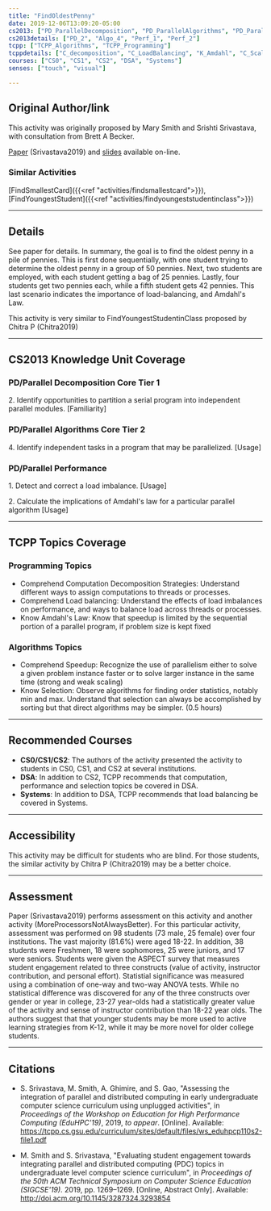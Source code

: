 ```yaml
---
title: "FindOldestPenny"
date: 2019-12-06T13:09:20-05:00
cs2013: ["PD_ParallelDecomposition", "PD_ParallelAlgorithms", "PD_ParallelPerformance"]
cs2013details: ["PD_2", "Algo_4", "Perf_1", "Perf_2"]
tcpp: ["TCPP_Algorithms", "TCPP_Programming"]
tcppdetails: ["C_decomposition", "C_LoadBalancing", "K_Amdahl", "C_Scaling", "K_Selection"]
courses: ["CS0", "CS1", "CS2", "DSA", "Systems"]
senses: ["touch", "visual"]

---
```


## Original Author/link

This activity was originally proposed by Mary Smith and Srishti Srivastava,
with consultation from Brett A Becker. 

[Paper](https://tcpp.cs.gsu.edu/curriculum/sites/default/files/ws_eduhpcp110s2-file1.pdf) (Srivastava2019) and [slides](https://tcpp.cs.gsu.edu/curriculum/sites/default/files/Srishti_Mary_EduHPC_SC2019_Presentation.pdf) 
available on-line.

### Similar Activities

[FindSmallestCard]({{<ref "activities/findsmallestcard">}}), [FindYoungestStudent]({{<ref "activities/findyoungeststudentinclass">}})

---

## Details

See paper for details. In summary, the goal is to find the oldest penny in a 
pile of pennies. This is first done sequentially, with one student trying 
to determine the oldest penny in a group of 50 pennies. Next, two students are 
employed, with each student getting a bag of 25 pennies. Lastly, four 
students get two pennies each, while a fifth student gets 42 pennies. This 
last scenario indicates the importance of load-balancing, and Amdahl's Law. 

This activity is very similar to FindYoungestStudentinClass proposed by 
Chitra P (Chitra2019)

---

## CS2013 Knowledge Unit Coverage


### PD/Parallel Decomposition Core Tier 1

2\. Identify opportunities to partition a serial program into independent parallel modules. [Familiarity]

### PD/Parallel Algorithms Core Tier 2

4\. Identify independent tasks in a program that may be parallelized. [Usage]

### PD/Parallel Performance

1\. Detect and correct a load imbalance. [Usage]

2\. Calculate the implications of Amdahl's law for a particular parallel algorithm [Usage]

---

## TCPP Topics Coverage

### Programming Topics

* Comprehend Computation Decomposition Strategies: Understand different ways to assign computations to threads or processes.
* Comprehend Load balancing: Understand the effects of load imbalances on performance, and ways to balance load across threads or processes.
* Know Amdahl's Law: Know that speedup is limited by the sequential portion of a parallel program, if problem size is kept fixed

### Algorithms Topics

* Comprehend Speedup: Recognize the use of parallelism either to solve a given problem instance faster or to solve larger instance in the same time (strong and weak scaling)
* Know Selection: Observe algorithms for finding order statistics, notably min and max. Understand that selection can always be accomplished by sorting but that direct algorithms may be simpler. (0.5 hours)

---

## Recommended Courses

* **CS0/CS1/CS2**: The authors of the activity presented the activity to 
  students in CS0, CS1, and CS2 at several institutions.  
* **DSA**: In addition to CS2, TCPP recommends that computation, performance and selection topics 
  be covered in DSA.
* **Systems**: In addition to DSA, TCPP recommends that load balancing be covered in Systems. 

---

## Accessibility

This activity may be difficult for students who are blind. For those students, 
the similar activity by Chitra P (Chitra2019) may be a better choice.

---


## Assessment 

Paper (Srivastava2019) performs assessment on this activity and another 
activity (MoreProcessorsNotAlwaysBetter). For this particular activity, 
assessment was performed on 98 students (73 male, 25 female) over four 
institutions. The vast majority (81.6%) were aged 18-22. In addition, 
38 students were Freshmen, 18 were sophomores, 25 were juniors, and 17 
were seniors. Students were given the ASPECT survey that measures student 
engagement related to three constructs (value of activity, instructor 
contribution, and personal effort). Statistial significance was measured 
using a combination of one-way and two-way ANOVA tests. While no statistical 
difference was discovered for any of the three constructs over gender or year 
in college, 23-27 year-olds had a statistically greater value of the activity and sense 
of instructor contribution than 18-22 year olds. The authors suggest that 
that younger students may be more used to active learning strategies
from K-12, while it may be more novel for older college students. 

---

## Citations

* S. Srivastava, M. Smith, A. Ghimire, and S. Gao, "Assessing the integration of
  parallel and distributed computing in early undergraduate computer science 
  curriculum using unplugged activities", in _Proceedings of the Workshop on 
  Education for High Performance Computing (EduHPC'19)_, 2019, _to appear_. 
  [Online]. Available: https://tcpp.cs.gsu.edu/curriculum/sites/default/files/ws_eduhpcp110s2-file1.pdf

* M. Smith and S. Srivastava, "Evaluating student engagement towards 
  integrating parallel and distributed computing (PDC) topics in undergraduate 
  level computer science curriculum", in _Proceedings of the 50th ACM 
  Technical Symposium on Computer Science Education (SIGCSE'19)_. 2019, 
  pp. 1269–1269. [Online, Abstract Only]. Available: http://doi.acm.org/10.1145/3287324.3293854

